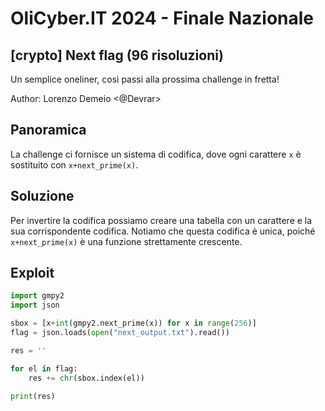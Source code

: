 # OliCyber.IT 2024 - Finale Nazionale

## [crypto] Next flag (96 risoluzioni)

Un semplice oneliner, così passi alla prossima challenge in fretta!

Author: Lorenzo Demeio <@Devrar>

## Panoramica

La challenge ci fornisce un sistema di codifica, dove ogni carattere `x` è sostituito con `x+next_prime(x)`.

## Soluzione

Per invertire la codifica possiamo creare una tabella con un carattere e la sua corrispondente codifica. Notiamo che questa codifica è unica, poiché `x+next_prime(x)` è una funzione strettamente crescente.

## Exploit

```py
import gmpy2
import json

sbox = [x+int(gmpy2.next_prime(x)) for x in range(256)]
flag = json.loads(open("next_output.txt").read())

res = ''

for el in flag:
    res += chr(sbox.index(el))

print(res)
```